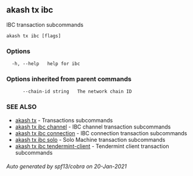 ## akash tx ibc

IBC transaction subcommands

```
akash tx ibc [flags]
```

### Options

```
  -h, --help   help for ibc
```

### Options inherited from parent commands

```
      --chain-id string   The network chain ID
```

### SEE ALSO

* [akash tx](akash_tx.md)	 - Transactions subcommands
* [akash tx ibc channel](akash_tx_ibc_channel.md)	 - IBC channel transaction subcommands
* [akash tx ibc connection](akash_tx_ibc_connection.md)	 - IBC connection transaction subcommands
* [akash tx ibc solo](akash_tx_ibc_solo.md)	 - Solo Machine transaction subcommands
* [akash tx ibc tendermint-client](akash_tx_ibc_tendermint-client.md)	 - Tendermint client transaction subcommands

###### Auto generated by spf13/cobra on 20-Jan-2021
